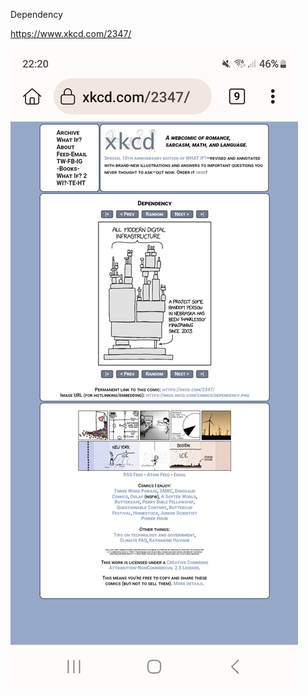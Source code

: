 Dependency

https://www.xkcd.com/2347/

![](../_asset/Screenshot_20241208_222021_Kiwi%20Browser.jpg)